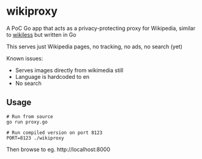 # wikiproxy

A PoC Go app that acts as a privacy-protecting proxy for Wikipedia, similar to [wikiless](https://wikiless.org/) but written in Go

This serves just Wikipedia pages, no tracking, no ads, no search (yet)

Known issues:

* Serves images directly from wikimedia still
* Language is hardcoded to en
* No search

## Usage

```shell
# Run from source
go run proxy.go

# Run compiled version on port 8123
PORT=8123 ./wikiproxy
```

Then browse to eg. http://localhost:8000